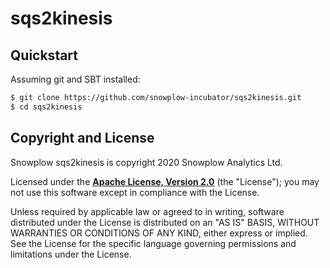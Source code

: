 # sqs2kinesis

## Quickstart

Assuming git and SBT installed:

```bash
$ git clone https://github.com/snowplow-incubator/sqs2kinesis.git
$ cd sqs2kinesis
```

## Copyright and License

Snowplow sqs2kinesis is copyright 2020 Snowplow Analytics Ltd.

Licensed under the **[Apache License, Version 2.0][license]** (the "License");
you may not use this software except in compliance with the License.

Unless required by applicable law or agreed to in writing, software
distributed under the License is distributed on an "AS IS" BASIS,
WITHOUT WARRANTIES OR CONDITIONS OF ANY KIND, either express or implied.
See the License for the specific language governing permissions and
limitations under the License.

[travis]: https://travis-ci.org/snowplow-incubator/sqs2kinesis
[travis-image]: https://travis-ci.org/snowplow-incubator/sqs2kinesis.png?branch=master

[license-image]: http://img.shields.io/badge/license-Apache--2-blue.svg?style=flat
[license]: http://www.apache.org/licenses/LICENSE-2.0

[release-image]: http://img.shields.io/badge/release-0.1.0-rc1-blue.svg?style=flat
[releases]: https://github.com/snowplow/sqs2kinesis/releases
